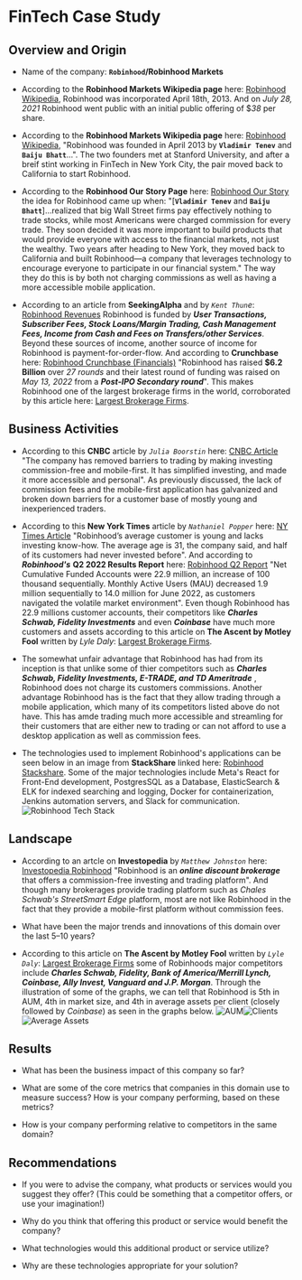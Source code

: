 # FinTech Case Study

## Overview and Origin

* Name of the company: **`Robinhood`/Robinhood Markets**

* According to the **Robinhood Markets Wikipedia page** here: [Robinhood Wikipedia](https://tinyurl.com/robinhood-wikipedia]), Robinhood was incorporated April 18th, 2013. And on *July 28, 2021* Robinhood went public with an initial public offering of $*38* per share.

* According to the **Robinhood Markets Wikipedia page** here: [Robinhood Wikipedia](https://tinyurl.com/robinhood-wikipedia]), "Robinhood was founded in April 2013 by **`Vladimir Tenev`** and **`Baiju Bhatt`**...". The two founders met at Stanford University, and after a breif stint working in FinTech in New York City, the pair moved back to California to start Robinhood.

* According to the **Robinhood Our Story Page** here: [Robinhood Our Story](https://tinyurl.com/robinhood-our-story) the idea for Robinhood came up when: "[**`Vladimir Tenev`** and **`Baiju Bhatt`**]...realized that big Wall Street firms pay effectively nothing to trade stocks, while most Americans were charged commission for every trade. They soon decided it was more important to build products that would provide everyone with access to the financial markets, not just the wealthy. Two years after heading to New York, they moved back to California and built Robinhood—a company that leverages technology to encourage everyone to participate in our financial system." The way they do this is by both not charging commissions as well as having a more accessible mobile application.

* According to an article from **SeekingAlpha** and by *`Kent Thun`e*: [Robinhood Revenues](https://tinyurl.com/robinhood-revenues) Robinhood is funded by ***User Transactions, Subscriber Fees, Stock Loans/Margin Trading, Cash Management Fees, Income from Cash and Fees on Transfers/other Services***. Beyond these sources of income, another source of income for Robinhood is payment-for-order-flow. And according to **Crunchbase** here: [Robinhood Crunchbase (Financials)](https://tinyurl.com/robinhood-cb-financials) "Robinhood has raised **$6.2 Billion** over *27 rounds* and their latest round of funding was raised on *May 13, 2022* from a ***Post-IPO Secondary round***". This makes Robinhood one of the largest brokerage firms in the world, corroborated by this article here: [Largest Brokerage Firms](https://tinyurl.com/largest-brokerage-firms).


## Business Activities

* According to this **CNBC** article by *`Julia Boorstin`* here: [CNBC Article](https://tinyurl.com/robinhood-disruptive) "The company has removed barriers to trading by making investing commission-free and mobile-first. It has simplified investing, and made it more accessible and personal". As previously discussed, the lack of commission fees and the mobile-first application has galvanized and broken down barriers for a customer base of mostly young and inexperienced traders.

* According to this **New York Times** article by *`Nathaniel Popper`* here: [NY Times Article](https://tinyurl.com/robinhood-customers) "Robinhood’s average customer is young and lacks investing know-how. The average age is 31, the company said, and half of its customers had never invested before". And according to ***Robinhood's*** **Q2 2022 Results Report** here: [Robinhood Q2 Report](https://tinyurl.com/robinhood-Q2-2022) "Net Cumulative Funded Accounts were 22.9 million, an increase of 100 thousand sequentially. Monthly Active Users (MAU) decreased 1.9 million sequentially to 14.0 million for June 2022, as customers navigated the volatile market environment". Even though Robinhood has 22.9 millions customer accounts, their competitors like ***Charles Schwab, Fidelity Investments*** and even ***Coinbase*** have much more customers and assets according to this article on **The Ascent by Motley Fool** written by *Lyle Daly*: [Largest Brokerage Firms](https://tinyurl.com/largest-brokerage-firms).

* The somewhat unfair advantage that Robinhood has had from its inception is that unlike some of thier competitors such as ***Charles Schwab, Fidelity Investments, E-TRADE, and TD Ameritrade*** , Robinhood does not charge its customers commissions. Another advantage Robinhood has is the fact that they allow trading through a mobile application, which many of its competitors listed above do not have. This has amde trading much more accessible and streamling for their customers that are either new to trading or can not afford to use a desktop application as well as commission fees.

* The technologies used to implement Robinhood's applications can be seen below in an image from **StackShare** linked here: [Robinhood Stackshare](https://tinyurl.com/robinhood-stackshare). Some of the major technologies include Meta's React for Front-End development, PostgresSQL as a Database, ElasticSearch & ELK for indexed searching and logging, Docker for containerization, Jenkins automation servers, and Slack for communication. ![Robinhood Tech Stack](./assets/Robinhood-Tech-Stack.png)


## Landscape

* According to an artcle on **Investopedia** by *`Matthew Johnston`* here: [Investopedia Robinhood](https://tinyurl.com/robinhood-investopedia) "Robinhood is an ***online discount brokerage*** that offers a commission-free investing and trading platform". And though many brokerages provide trading platform such as *Chales Schwab's StreetSmart Edge* platform, most are not like Robinhood in the fact that they provide a mobile-first platform without commission fees.

* What have been the major trends and innovations of this domain over the last 5–10 years?

* According to this article on **The Ascent by Motley Fool** written by *`Lyle Daly`*: [Largest Brokerage Firms](https://tinyurl.com/largest-brokerage-firms) some of Robinhoods major competitors include ***Charles Schwab, Fidelity, Bank of America/Merrill Lynch, Coinbase, Ally Invest, Vanguard and J.P. Morgan***. Through the illustration of some of the graphs, we can tell that Robinhood is 5th in AUM, 4th in market size, and 4th in average assets per client (closely followed by *Coinbase*) as seen in the graphs below. ![AUM](./assets/AUM.png)![Clients](./assets/Clients.png)![Average Assets](./assets/AVC.png)


## Results

* What has been the business impact of this company so far?

* What are some of the core metrics that companies in this domain use to measure success? How is your company performing, based on these metrics?

* How is your company performing relative to competitors in the same domain?


## Recommendations

* If you were to advise the company, what products or services would you suggest they offer? (This could be something that a competitor offers, or use your imagination!)

* Why do you think that offering this product or service would benefit the company?

* What technologies would this additional product or service utilize?

* Why are these technologies appropriate for your solution?